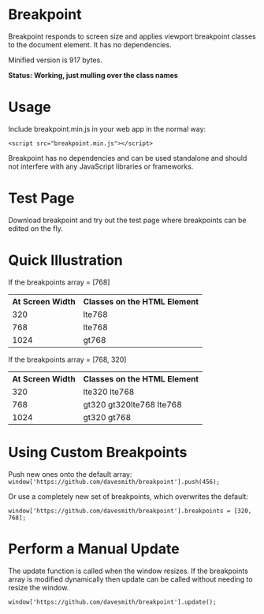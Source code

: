 # Breakpoint
Breakpoint responds to screen size and applies viewport breakpoint classes to the document element. It has no dependencies.

Minified version is 917 bytes.

__Status: Working, just mulling over the class names__

# Usage

Include breakpoint.min.js in your web app in the normal way:

```<script src="breakpoint.min.js"></script>```

Breakpoint has no dependencies and can be used standalone and should not interfere with any JavaScript libraries or frameworks.

# Test Page
Download breakpoint and try out the test page where breakpoints can be edited on the fly.

# Quick Illustration

If the breakpoints array = [768]

<table>
    <tr>
        <th>At Screen Width</th>
        <th>Classes on the HTML Element</th>
    </tr>
    <tr>
        <td>320</td>
        <td>lte768</td>
    </tr>
    <tr>
        <td>768</td>
        <td>lte768</td>
    </tr>
    <tr>
        <td>1024</td>
        <td>gt768</td>
    </tr>
</table>

If the breakpoints array = [768, 320]

<table>
    <tr>
        <th>At Screen Width</th>
        <th>Classes on the HTML Element</th>
    </tr>
    <tr>
        <td>320</td>
        <td>lte320 lte768</td>
    </tr>
    <tr>
        <td>768</td>
        <td>gt320 gt320lte768 lte768</td>
    </tr>
    <tr>
        <td>1024</td>
        <td>gt320 gt768</td>
    </tr>
</table>

# Using Custom Breakpoints

Push new ones onto the default array:
```window['https://github.com/davesmith/breakpoint'].push(456);```

Or use a completely new set of breakpoints, which overwrites the default:

```window['https://github.com/davesmith/breakpoint'].breakpoints = [320, 768];```

# Perform a Manual Update
The update function is called when the window resizes. If the breakpoints array
is modified dynamically then update can be called without needing to resize the window.

```window['https://github.com/davesmith/breakpoint'].update();```



